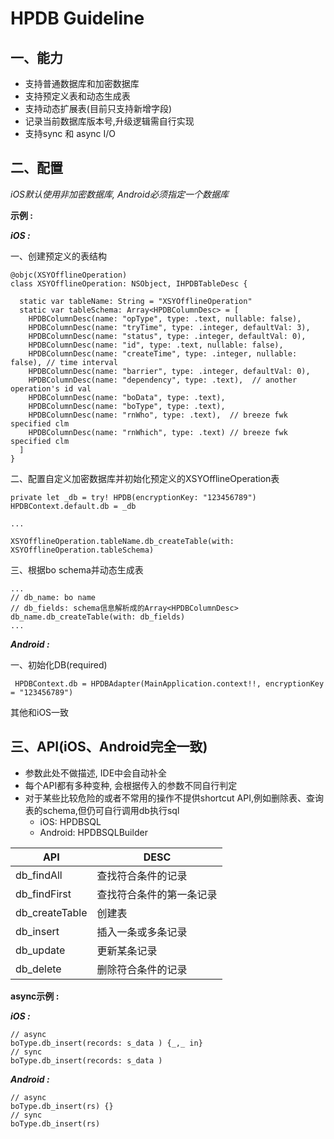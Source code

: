 # HPDB Guideline

## 一、能力
+ 支持普通数据库和加密数据库
+ 支持预定义表和动态生成表
+ 支持动态扩展表(目前只支持新增字段)
+ 记录当前数据库版本号,升级逻辑需自行实现
+ 支持sync 和 async I/O

## 二、配置

*iOS默认使用非加密数据库, Android必须指定一个数据库*

**示例 :**

***iOS :***

一、创建预定义的表结构
```
@objc(XSYOfflineOperation)
class XSYOfflineOperation: NSObject, IHPDBTableDesc {
  
  static var tableName: String = "XSYOfflineOperation"
  static var tableSchema: Array<HPDBColumnDesc> = [
    HPDBColumnDesc(name: "opType", type: .text, nullable: false),
    HPDBColumnDesc(name: "tryTime", type: .integer, defaultVal: 3),
    HPDBColumnDesc(name: "status", type: .integer, defaultVal: 0),
    HPDBColumnDesc(name: "id", type: .text, nullable: false),
    HPDBColumnDesc(name: "createTime", type: .integer, nullable: false), // time interval
    HPDBColumnDesc(name: "barrier", type: .integer, defaultVal: 0),
    HPDBColumnDesc(name: "dependency", type: .text),  // another operation's id val
    HPDBColumnDesc(name: "boData", type: .text),
    HPDBColumnDesc(name: "boType", type: .text),
    HPDBColumnDesc(name: "rnWho", type: .text),  // breeze fwk specified clm
    HPDBColumnDesc(name: "rnWhich", type: .text) // breeze fwk specified clm
  ]
}
```
二、配置自定义加密数据库并初始化预定义的XSYOfflineOperation表
```
private let _db = try! HPDB(encryptionKey: "123456789")
HPDBContext.default.db = _db

...

XSYOfflineOperation.tableName.db_createTable(with: XSYOfflineOperation.tableSchema)
```

三、根据bo schema并动态生成表
```
...
// db_name: bo name
// db_fields: schema信息解析成的Array<HPDBColumnDesc>
db_name.db_createTable(with: db_fields)
...

```

***Android :***

一、初始化DB(required)
```
 HPDBContext.db = HPDBAdapter(MainApplication.context!!, encryptionKey = "123456789")
```

其他和iOS一致

## 三、API(iOS、Android完全一致)

+ 参数此处不做描述, IDE中会自动补全
+ 每个API都有多种变种, 会根据传入的参数不同自行判定
+ 对于某些比较危险的或者不常用的操作不提供shortcut API,例如删除表、查询表的schema,但仍可自行调用db执行sql
    + iOS: HPDBSQL
    + Android: HPDBSQLBuilder

API           |DESC
--------------|------------------
db_findAll    |查找符合条件的记录
db_findFirst  |查找符合条件的第一条记录
db_createTable|创建表
db_insert     |插入一条或多条记录
db_update     |更新某条记录
db_delete     |删除符合条件的记录

**async示例 :**

***iOS :***
```
// async
boType.db_insert(records: s_data ) {_,_ in}
// sync
boType.db_insert(records: s_data )
```

***Android :***
```
// async
boType.db_insert(rs) {}
// sync
boType.db_insert(rs)
```